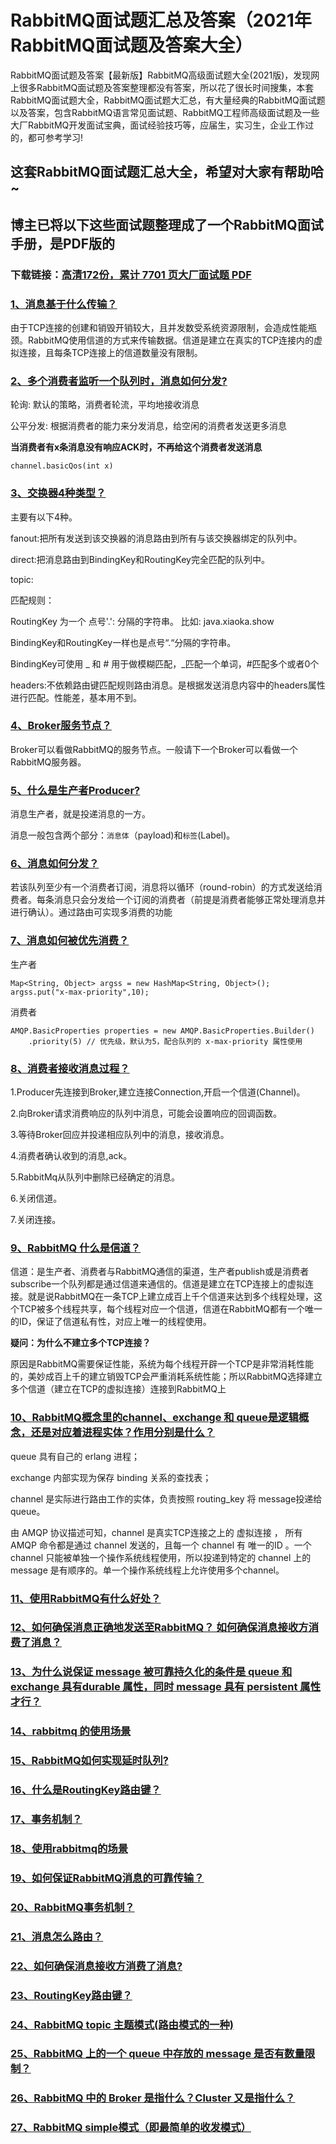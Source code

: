 # RabbitMQ面试题汇总及答案（2021年RabbitMQ面试题及答案大全）

RabbitMQ面试题及答案【最新版】RabbitMQ高级面试题大全(2021版)，发现网上很多RabbitMQ面试题及答案整理都没有答案，所以花了很长时间搜集，本套RabbitMQ面试题大全，RabbitMQ面试题大汇总，有大量经典的RabbitMQ面试题以及答案，包含RabbitMQ语言常见面试题、RabbitMQ工程师高级面试题及一些大厂RabbitMQ开发面试宝典，面试经验技巧等，应届生，实习生，企业工作过的，都可参考学习!

## 这套RabbitMQ面试题汇总大全，希望对大家有帮助哈~ 

## 博主已将以下这些面试题整理成了一个RabbitMQ面试手册，是PDF版的

### 下载链接：[高清172份，累计 7701 页大厂面试题  PDF](https://github.com/javatechnorth/javanorth-itbooks/blob/master/docs/index.md)


### [1、消息基于什么传输？](https://gitee.com/souyunku/NewDevBooks/blob/master/docs/RabbitMQ/RabbitMQ面试题汇总及答案（2021年RabbitMQ面试题及答案大全）.md#1消息基于什么传输)  


由于TCP连接的创建和销毁开销较大，且并发数受系统资源限制，会造成性能瓶颈。RabbitMQ使用信道的方式来传输数据。信道是建立在真实的TCP连接内的虚拟连接，且每条TCP连接上的信道数量没有限制。


### [2、多个消费者监听一个队列时，消息如何分发?](https://gitee.com/souyunku/NewDevBooks/blob/master/docs/RabbitMQ/RabbitMQ面试题汇总及答案（2021年RabbitMQ面试题及答案大全）.md#2多个消费者监听一个队列时消息如何分发)  


轮询: 默认的策略，消费者轮流，平均地接收消息

公平分发: 根据消费者的能力来分发消息，给空闲的消费者发送更多消息

**当消费者有x条消息没有响应ACK时，不再给这个消费者发送消息**

```
channel.basicQos(int x)
```


### [3、交换器4种类型？](https://gitee.com/souyunku/NewDevBooks/blob/master/docs/RabbitMQ/RabbitMQ面试题汇总及答案（2021年RabbitMQ面试题及答案大全）.md#3交换器4种类型)  


主要有以下4种。

fanout:把所有发送到该交换器的消息路由到所有与该交换器绑定的队列中。

direct:把消息路由到BindingKey和RoutingKey完全匹配的队列中。

topic:

匹配规则：

RoutingKey 为一个 点号'.': 分隔的字符串。 比如: java.xiaoka.show

BindingKey和RoutingKey一样也是点号“.“分隔的字符串。

BindingKey可使用 _ 和 # 用于做模糊匹配，_匹配一个单词，#匹配多个或者0个

headers:不依赖路由键匹配规则路由消息。是根据发送消息内容中的headers属性进行匹配。性能差，基本用不到。


### [4、Broker服务节点？](https://gitee.com/souyunku/NewDevBooks/blob/master/docs/RabbitMQ/RabbitMQ面试题汇总及答案（2021年RabbitMQ面试题及答案大全）.md#4broker服务节点)  


Broker可以看做RabbitMQ的服务节点。一般请下一个Broker可以看做一个RabbitMQ服务器。


### [5、什么是生产者Producer?](https://gitee.com/souyunku/NewDevBooks/blob/master/docs/RabbitMQ/RabbitMQ面试题汇总及答案（2021年RabbitMQ面试题及答案大全）.md#5什么是生产者producer)  


消息生产者，就是投递消息的一方。

消息一般包含两个部分：`消息体`（payload)和`标签`(Label)。


### [6、消息如何分发？](https://gitee.com/souyunku/NewDevBooks/blob/master/docs/RabbitMQ/RabbitMQ面试题汇总及答案（2021年RabbitMQ面试题及答案大全）.md#6消息如何分发)  


若该队列至少有一个消费者订阅，消息将以循环（round-robin）的方式发送给消费者。每条消息只会分发给一个订阅的消费者（前提是消费者能够正常处理消息并进行确认）。通过路由可实现多消费的功能


### [7、消息如何被优先消费？](https://gitee.com/souyunku/NewDevBooks/blob/master/docs/RabbitMQ/RabbitMQ面试题汇总及答案（2021年RabbitMQ面试题及答案大全）.md#7消息如何被优先消费)  


生产者

```
Map<String, Object> argss = new HashMap<String, Object>();
argss.put("x-max-priority",10);
```

消费者

```
AMQP.BasicProperties properties = new AMQP.BasicProperties.Builder()
    .priority(5) // 优先级，默认为5，配合队列的 x-max-priority 属性使用
```


### [8、消费者接收消息过程？](https://gitee.com/souyunku/NewDevBooks/blob/master/docs/RabbitMQ/RabbitMQ面试题汇总及答案（2021年RabbitMQ面试题及答案大全）.md#8消费者接收消息过程)  


1.Producer先连接到Broker,建立连接Connection,开启一个信道(Channel)。

2.向Broker请求消费响应的队列中消息，可能会设置响应的回调函数。

3.等待Broker回应并投递相应队列中的消息，接收消息。

4.消费者确认收到的消息,ack。

5.RabbitMq从队列中删除已经确定的消息。

6.关闭信道。

7.关闭连接。


### [9、RabbitMQ 什么是信道？](https://gitee.com/souyunku/NewDevBooks/blob/master/docs/RabbitMQ/RabbitMQ面试题汇总及答案（2021年RabbitMQ面试题及答案大全）.md#9rabbitmq-什么是信道)  


信道：是生产者、消费者与RabbitMQ通信的渠道，生产者publish或是消费者subscribe一个队列都是通过信道来通信的。信道是建立在TCP连接上的虚拟连接。就是说RabbitMQ在一条TCP上建立成百上千个信道来达到多个线程处理，这个TCP被多个线程共享，每个线程对应一个信道，信道在RabbitMQ都有一个唯一的ID，保证了信道私有性，对应上唯一的线程使用。

**疑问：为什么不建立多个TCP连接？**

原因是RabbitMQ需要保证性能，系统为每个线程开辟一个TCP是非常消耗性能的，美妙成百上千的建立销毁TCP会严重消耗系统性能；所以RabbitMQ选择建立多个信道（建立在TCP的虚拟连接）连接到RabbitMQ上


### [10、RabbitMQ概念里的channel、exchange 和 queue是逻辑概念，还是对应着进程实体？作用分别是什么？](https://gitee.com/souyunku/NewDevBooks/blob/master/docs/RabbitMQ/RabbitMQ面试题汇总及答案（2021年RabbitMQ面试题及答案大全）.md#10rabbitmq概念里的channelexchange-和-queue是逻辑概念还是对应着进程实体作用分别是什么)  


queue 具有自己的 erlang 进程；

exchange 内部实现为保存 binding 关系的查找表；

channel 是实际进行路由工作的实体，负责按照 routing_key 将 message投递给queue。

由 AMQP 协议描述可知，channel 是真实TCP连接之上的 虚拟连接 ， 所有AMQP 命令都是通过 channel 发送的，且每一个 channel 有 唯一的ID 。一个 channel 只能被单独一个操作系统线程使用，所以投递到特定的 channel 上的 message 是有顺序的。单一个操作系统线程上允许使用多个channel。


### [11、使用RabbitMQ有什么好处？](https://gitee.com/souyunku/NewDevBooks/blob/master/docs/RabbitMQ/RabbitMQ面试题汇总及答案（2021年RabbitMQ面试题及答案大全）.md#11使用rabbitmq有什么好处)  

### [12、如何确保消息正确地发送至RabbitMQ？ 如何确保消息接收方消费了消息？](https://gitee.com/souyunku/NewDevBooks/blob/master/docs/RabbitMQ/RabbitMQ面试题汇总及答案（2021年RabbitMQ面试题及答案大全）.md#12如何确保消息正确地发送至rabbitmq-如何确保消息接收方消费了消息)  

### [13、为什么说保证 message 被可靠持久化的条件是 queue 和 exchange 具有durable 属性，同时 message 具有 persistent 属性才行？](https://gitee.com/souyunku/NewDevBooks/blob/master/docs/RabbitMQ/RabbitMQ面试题汇总及答案（2021年RabbitMQ面试题及答案大全）.md#13为什么说保证-message-被可靠持久化的条件是-queue-和-exchange-具有durable-属性同时-message-具有-persistent-属性才行)  

### [14、rabbitmq 的使用场景](https://gitee.com/souyunku/NewDevBooks/blob/master/docs/RabbitMQ/RabbitMQ面试题汇总及答案（2021年RabbitMQ面试题及答案大全）.md#14rabbitmq-的使用场景)  

### [15、RabbitMQ如何实现延时队列?](https://gitee.com/souyunku/NewDevBooks/blob/master/docs/RabbitMQ/RabbitMQ面试题汇总及答案（2021年RabbitMQ面试题及答案大全）.md#15rabbitmq如何实现延时队列)  

### [16、什么是RoutingKey路由键？](https://gitee.com/souyunku/NewDevBooks/blob/master/docs/RabbitMQ/RabbitMQ面试题汇总及答案（2021年RabbitMQ面试题及答案大全）.md#16什么是routingkey路由键)  

### [17、事务机制？](https://gitee.com/souyunku/NewDevBooks/blob/master/docs/RabbitMQ/RabbitMQ面试题汇总及答案（2021年RabbitMQ面试题及答案大全）.md#17事务机制)  

### [18、使用rabbitmq的场景](https://gitee.com/souyunku/NewDevBooks/blob/master/docs/RabbitMQ/RabbitMQ面试题汇总及答案（2021年RabbitMQ面试题及答案大全）.md#18使用rabbitmq的场景)  

### [19、如何保证RabbitMQ消息的可靠传输？](https://gitee.com/souyunku/NewDevBooks/blob/master/docs/RabbitMQ/RabbitMQ面试题汇总及答案（2021年RabbitMQ面试题及答案大全）.md#19如何保证rabbitmq消息的可靠传输)  

### [20、RabbitMQ事务机制？](https://gitee.com/souyunku/NewDevBooks/blob/master/docs/RabbitMQ/RabbitMQ面试题汇总及答案（2021年RabbitMQ面试题及答案大全）.md#20rabbitmq事务机制)  

### [21、消息怎么路由？](https://gitee.com/souyunku/NewDevBooks/blob/master/docs/RabbitMQ/RabbitMQ面试题汇总及答案（2021年RabbitMQ面试题及答案大全）.md#21消息怎么路由)  

### [22、如何确保消息接收方消费了消息?](https://gitee.com/souyunku/NewDevBooks/blob/master/docs/RabbitMQ/RabbitMQ面试题汇总及答案（2021年RabbitMQ面试题及答案大全）.md#22如何确保消息接收方消费了消息)  

### [23、RoutingKey路由键？](https://gitee.com/souyunku/NewDevBooks/blob/master/docs/RabbitMQ/RabbitMQ面试题汇总及答案（2021年RabbitMQ面试题及答案大全）.md#23routingkey路由键)  

### [24、RabbitMQ topic 主题模式(路由模式的一种)](https://gitee.com/souyunku/NewDevBooks/blob/master/docs/RabbitMQ/RabbitMQ面试题汇总及答案（2021年RabbitMQ面试题及答案大全）.md#24rabbitmq-topic-主题模式路由模式的一种)  

### [25、RabbitMQ 上的一个 queue 中存放的 message 是否有数量限制？](https://gitee.com/souyunku/NewDevBooks/blob/master/docs/RabbitMQ/RabbitMQ面试题汇总及答案（2021年RabbitMQ面试题及答案大全）.md#25rabbitmq-上的一个-queue-中存放的-message-是否有数量限制)  

### [26、RabbitMQ 中的 Broker 是指什么？Cluster 又是指什么？](https://gitee.com/souyunku/NewDevBooks/blob/master/docs/RabbitMQ/RabbitMQ面试题汇总及答案（2021年RabbitMQ面试题及答案大全）.md#26rabbitmq-中的-broker-是指什么cluster-又是指什么)  

### [27、RabbitMQ simple模式（即最简单的收发模式）](https://gitee.com/souyunku/NewDevBooks/blob/master/docs/RabbitMQ/RabbitMQ面试题汇总及答案（2021年RabbitMQ面试题及答案大全）.md#27rabbitmq-simple模式即最简单的收发模式)  





